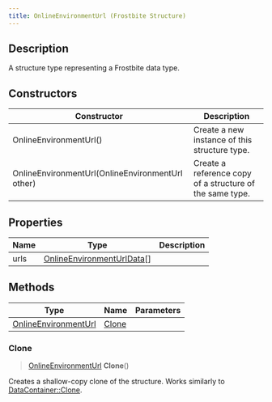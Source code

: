 ```yaml
---
title: OnlineEnvironmentUrl (Frostbite Structure)
---
```

## Description

A structure type representing a Frostbite data type.

## Constructors

| Constructor                                      | Description                                              |
| ------------------------------------------------ | -------------------------------------------------------- |
| OnlineEnvironmentUrl()                           | Create a new instance of this structure type.            |
| OnlineEnvironmentUrl(OnlineEnvironmentUrl other) | Create a reference copy of a structure of the same type. |

## Properties

| Name | Type                                                     | Description |
| ---- | -------------------------------------------------------- | ----------- |
| urls | [OnlineEnvironmentUrlData](OnlineEnvironmentUrlData)\[\] |             |

## Methods

| Type                                         | Name            | Parameters |
| -------------------------------------------- | --------------- | ---------- |
| [OnlineEnvironmentUrl](OnlineEnvironmentUrl) | [Clone](#clone) |            |

### Clone

> [OnlineEnvironmentUrl](OnlineEnvironmentUrl) **Clone**()

Creates a shallow-copy clone of the structure. Works similarly to [DataContainer::Clone](/vext/ref/cls/shr/datacontainer#clone).
